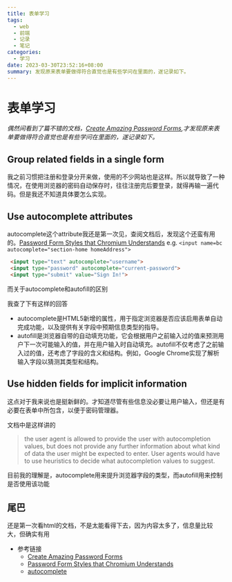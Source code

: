 ```yaml
---
title: 表单学习
tags:
  - web
  - 前端
  - 记录
  - 笔记
categories:
  - 学习
date: 2023-03-30T23:52:16+08:00
summary: 发现原来表单要做得符合直觉也是有些学问在里面的，遂记录如下。
---
```

# 表单学习
_偶然间看到了篇不错的文档，[Create Amazing Password Forms](https://www.chromium.org/developers/design-documents/create-amazing-password-forms/),才发现原来表单要做得符合直觉也是有些学问在里面的，遂记录如下。_

## Group related fields in a single form

  我之前习惯把注册和登录分开来做，使用的不少网站也是这样。所以就导致了一种情况，在使用浏览器的密码自动保存时，往往注册完后要登录，就得再输一遍代码。但是我还不知道具体要怎么实现。

## Use autocomplete attributes

  autocomplete这个attribute我还是第一次见，查阅文档后，发现这个还蛮有用的。[Password Form Styles that Chromium Understands](https://www.chromium.org/developers/design-documents/form-styles-that-chromium-understands/)
  e.g. `<input name=bc autocomplete="section-home homeAddress">`
  ```html
   <input type="text" autocomplete="username"> 
   <input type="password" autocomplete="current-password"> 
   <input type="submit" value="Sign In!"> 
  ```
而关于autocomplete和autofill的区别
  
  我查了下有这样的回答
  - autocomplete是HTML5新增的属性，用于指定浏览器是否应该启用表单自动完成功能，以及提供有关字段中预期信息类型的指导。
  - autofill是浏览器自带的自动填充功能，它会根据用户之前输入过的值来预测用户下一次可能输入的值，并在用户输入时自动填充。autofill不仅考虑了之前输入过的值，还考虑了字段的含义和结构。例如，Google Chrome实现了解析输入字段以猜测其类型和结构。

## Use hidden fields for implicit information
  
  这点对于我来说也是挺新鲜的。才知道尽管有些信息没必要让用户输入，但还是有必要在表单中所包含，以便于密码管理器。
  
  文档中是这样讲的
  > the user agent is allowed to provide the user with autocompletion values, but does not provide any further information about what kind of data the user might be expected to enter. User agents would have to use heuristics to decide what autocompletion values to suggest.
  
  目前我的理解是，autocomplete用来提升浏览器字段的类型，而autofill用来控制是否使用该功能

## 尾巴
  还是第一次看html的文档，不是太能看得下去，因为内容太多了，信息量比较大，但确实有用



- 参考链接
  - [Create Amazing Password Forms](https://www.chromium.org/developers/design-documents/create-amazing-password-forms/)
  - [Password Form Styles that Chromium Understands](https://www.chromium.org/developers/design-documents/form-styles-that-chromium-understands/)
  - [autocomplete](https://html.spec.whatwg.org/multipage/form-control-infrastructure.html#autofilling-form-controls%3A-the-autocomplete-attribute)
